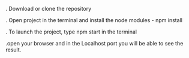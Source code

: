 . Download or clone the repository

. Open project in the terminal and install the node modules - npm install

.  To launch the project, type npm start in the terminal

.open your browser and in the Localhost port you will be able to see the result.

